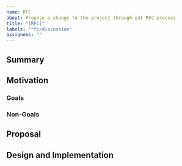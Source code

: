 ```yaml
---
name: RFC
about: Propose a change to the project through our RFC process
title: "[RFC]"
labels: "rfc/discussion"
assignees: ""
---
```


## Summary

<!--
A good summary is probably at least a paragraph in length.
-->

## Motivation

<!--
This section is for explicitly listing the motivation, goals, and non-goals of
this RFC.
-->

### Goals

<!--
List the specific goals of the RFC. What is it trying to achieve? How will we
know that this has succeeded?
-->

### Non-Goals

<!--
What is out of scope for this RFC? Listing non-goals helps to focus discussion
and make progress.
-->

## Proposal

<!--
This is where we get down to the specifics of what the proposal actually is.
-->

## Design and Implementation

<!--
Describe how you plan to design and implement this RFC.
-->
